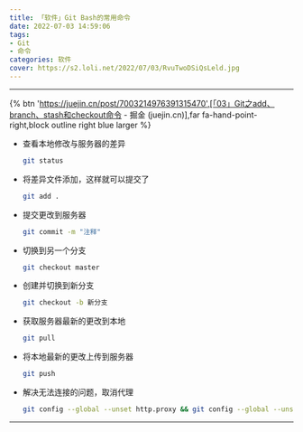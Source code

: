 ```yaml
---
title: 「软件」Git Bash的常用命令
date: 2022-07-03 14:59:06
tags:
- Git
- 命令
categories: 软件
cover: https://s2.loli.net/2022/07/03/RvuTwoDSiQsLeld.jpg 
---
```


---

{% btn 'https://juejin.cn/post/7003214976391315470',[「03」Git之add、branch、stash和checkout命令 - 掘金 (juejin.cn)],far fa-hand-point-right,block outline right blue larger %}

- 查看本地修改与服务器的差异

  ~~~bash
  git status
  ~~~

- 将差异文件添加，这样就可以提交了

  ~~~bash
  git add .
  ~~~

- 提交更改到服务器

  ~~~bash
  git commit -m "注释"
  ~~~

- 切换到另一个分支

  ~~~bash
  git checkout master
  ~~~

- 创建并切换到新分支

  ~~~bash
  git checkout -b 新分支
  ~~~

- 获取服务器最新的更改到本地

  ~~~bash
  git pull
  ~~~

- 将本地最新的更改上传到服务器

  ~~~bash
  git push
  ~~~

- 解决无法连接的问题，取消代理

  ~~~bash
  git config --global --unset http.proxy && git config --global --unset https.proxy
  ~~~


---
